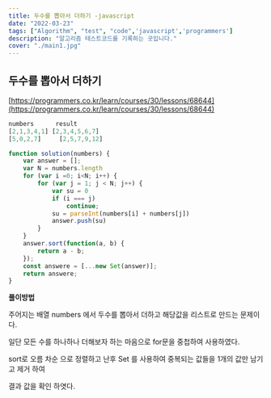 ```yaml
---
title: 두수를 뽑아서 더하기 -javascript
date: "2022-03-23"
tags: ["Algorithm", "test", "code",'javascript','programmers']
description: "알고리즘 테스트코드를 기록하는 곳입니다."
cover: "./main1.jpg"
---
```


## 두수를 뽑아서 더하기

[https://programmers.co.kr/learn/courses/30/lessons/68644](https://programmers.co.kr/learn/courses/30/lessons/68644)

```javascript
numbers	     result
[2,1,3,4,1]	[2,3,4,5,6,7]
[5,0,2,7]	  [2,5,7,9,12]

function solution(numbers) {
    var answer = [];
    var N = numbers.length
    for (var i =0; i<N; i++) {
        for (var j = 1; j < N; j++) {
            var su = 0
            if (i === j)
                continue;
            su = parseInt(numbers[i] + numbers[j])
            answer.push(su)
        }
    }
    answer.sort(function(a, b) {
        return a - b;
    });
    const answere = [...new Set(answer)];
    return answere;
}
```

**풀이방법**

주어지는 배열 numbers 에서 두수를 뽑아서 더하고 해당값을 리스트로 만드는 문제이다.

일단 모든 수를 하나하나 더해보자 하는 마음으로 for문을 중첩하여 사용하였다.

sort로 오름 차순 으로 정렬하고 난후 Set 를 사용하여 중복되는 값들을 1개의 값만 남기고 제거 하여  

결과 값을 확인 하엿다.